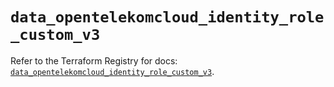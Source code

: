 # `data_opentelekomcloud_identity_role_custom_v3`

Refer to the Terraform Registry for docs: [`data_opentelekomcloud_identity_role_custom_v3`](https://registry.terraform.io/providers/opentelekomcloud/opentelekomcloud/1.36.27/docs/data-sources/identity_role_custom_v3).
